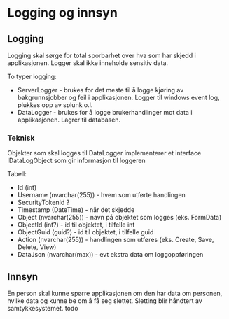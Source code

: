 # Logging og innsyn

## Logging

Logging skal sørge for total sporbarhet over hva som har skjedd i applikasjonen. Logger skal ikke inneholde sensitiv data.

To typer logging:
* ServerLogger - brukes for det meste til å logge kjøring av bakgrunnsjobber og feil i applikasjonen. Logger til windows event log, plukkes opp av splunk o.l.
* DataLogger -  brukes for å logge brukerhandlinger mot data i applikasjonen. Lagrer til databasen.

### Teknisk

Objekter som skal logges til DataLogger implementerer et interface IDataLogObject som gir informasjon til loggeren

Tabell:
* Id (int)
* Username (nvarchar(255))  - hvem som utførte handlingen
* SecurityTokenId ?
* Timestamp (DateTime) - når det skjedde
* Object (nvarchar(255)) - navn på objektet som logges (eks. FormData)
* ObjectId (int?) - id til objektet, i tilfelle int
* ObjectGuid (guid?) - id til objektet, i tilfelle guid
* Action (nvarchar(255)) - handlingen som utføres (eks. Create, Save, Delete, View)
* DataJson (nvarchar(max)) - evt ekstra data om loggoppføringen

## Innsyn

En person skal kunne spørre applikasjonen om den har data om personen,  hvilke data og kunne be om å få seg slettet. Sletting blir håndtert av samtykkesystemet.
todo
